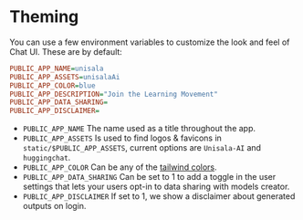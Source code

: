 # Theming

You can use a few environment variables to customize the look and feel of Chat UI. These are by default:

```ini
PUBLIC_APP_NAME=unisala
PUBLIC_APP_ASSETS=unisalaAi
PUBLIC_APP_COLOR=blue
PUBLIC_APP_DESCRIPTION="Join the Learning Movement"
PUBLIC_APP_DATA_SHARING=
PUBLIC_APP_DISCLAIMER=
```

- `PUBLIC_APP_NAME` The name used as a title throughout the app.
- `PUBLIC_APP_ASSETS` Is used to find logos & favicons in `static/$PUBLIC_APP_ASSETS`, current options are `Unisala-AI` and `huggingchat`.
- `PUBLIC_APP_COLOR` Can be any of the [tailwind colors](https://tailwindcss.com/docs/customizing-colors#default-color-palette).
- `PUBLIC_APP_DATA_SHARING` Can be set to 1 to add a toggle in the user settings that lets your users opt-in to data sharing with models creator.
- `PUBLIC_APP_DISCLAIMER` If set to 1, we show a disclaimer about generated outputs on login.
